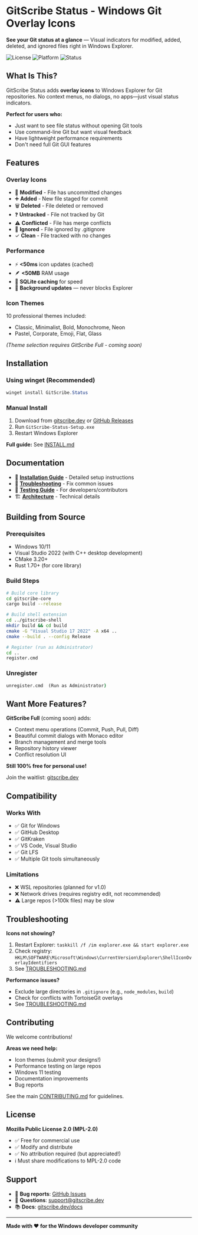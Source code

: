 # GitScribe Status - Windows Git Overlay Icons

**See your Git status at a glance** — Visual indicators for modified, added, deleted, and ignored files right in Windows Explorer.

![License](https://img.shields.io/badge/license-MPL--2.0-blue)
![Platform](https://img.shields.io/badge/platform-Windows%2010%2F11-blue)
![Status](https://img.shields.io/badge/status-v0.1.0%20Ready-green)

## What Is This?

GitScribe Status adds **overlay icons** to Windows Explorer for Git repositories. No context menus, no dialogs, no apps—just visual status indicators.

**Perfect for users who:**
- Just want to see file status without opening Git tools
- Use command-line Git but want visual feedback
- Have lightweight performance requirements
- Don't need full Git GUI features

## Features

### Overlay Icons

- 📝 **Modified** - File has uncommitted changes
- ➕ **Added** - New file staged for commit
- 🗑️ **Deleted** - File deleted or removed
- ❓ **Untracked** - File not tracked by Git
- ⚠️ **Conflicted** - File has merge conflicts
- 🚫 **Ignored** - File ignored by .gitignore
- ✓ **Clean** - File tracked with no changes

### Performance

- ⚡ **<50ms** icon updates (cached)
- 🪶 **<50MB** RAM usage
- 🚀 **SQLite caching** for speed
- 🔄 **Background updates** — never blocks Explorer

### Icon Themes

10 professional themes included:
- Classic, Minimalist, Bold, Monochrome, Neon
- Pastel, Corporate, Emoji, Flat, Glass

*(Theme selection requires GitScribe Full - coming soon)*

## Installation

### Using winget (Recommended)

```powershell
winget install GitScribe.Status
```

### Manual Install

1. Download from [gitscribe.dev](https://gitscribe.dev) or [GitHub Releases](https://github.com/KyleEdwardDonaldson/GitScribe/releases)
2. Run `GitScribe-Status-Setup.exe`
3. Restart Windows Explorer

**Full guide:** See [INSTALL.md](./INSTALL.md)

## Documentation

- 📘 **[Installation Guide](./INSTALL.md)** - Detailed setup instructions
- 🔧 **[Troubleshooting](./TROUBLESHOOTING.md)** - Fix common issues
- 🧪 **[Testing Guide](./TESTING.md)** - For developers/contributors
- 🏗️ **[Architecture](./CLAUDE.md)** - Technical details

## Building from Source

### Prerequisites

- Windows 10/11
- Visual Studio 2022 (with C++ desktop development)
- CMake 3.20+
- Rust 1.70+ (for core library)

### Build Steps

```bash
# Build core library
cd gitscribe-core
cargo build --release

# Build shell extension
cd ../gitscribe-shell
mkdir build && cd build
cmake -G "Visual Studio 17 2022" -A x64 ..
cmake --build . --config Release

# Register (run as Administrator)
cd ..
register.cmd
```

### Unregister

```cmd
unregister.cmd  (Run as Administrator)
```

## Want More Features?

**GitScribe Full** (coming soon) adds:
- Context menu operations (Commit, Push, Pull, Diff)
- Beautiful commit dialogs with Monaco editor
- Branch management and merge tools
- Repository history viewer
- Conflict resolution UI

**Still 100% free for personal use!**

Join the waitlist: [gitscribe.dev](https://gitscribe.dev)

## Compatibility

### Works With
- ✅ Git for Windows
- ✅ GitHub Desktop
- ✅ GitKraken
- ✅ VS Code, Visual Studio
- ✅ Git LFS
- ✅ Multiple Git tools simultaneously

### Limitations
- ❌ WSL repositories (planned for v1.0)
- ❌ Network drives (requires registry edit, not recommended)
- ⚠️ Large repos (>100k files) may be slow

## Troubleshooting

**Icons not showing?**
1. Restart Explorer: `taskkill /f /im explorer.exe && start explorer.exe`
2. Check registry: `HKLM\SOFTWARE\Microsoft\Windows\CurrentVersion\Explorer\ShellIconOverlayIdentifiers`
3. See [TROUBLESHOOTING.md](./TROUBLESHOOTING.md)

**Performance issues?**
- Exclude large directories in `.gitignore` (e.g., `node_modules`, `build`)
- Check for conflicts with TortoiseGit overlays
- See [TROUBLESHOOTING.md](./TROUBLESHOOTING.md)

## Contributing

We welcome contributions!

**Areas we need help:**
- Icon themes (submit your designs!)
- Performance testing on large repos
- Windows 11 testing
- Documentation improvements
- Bug reports

See the main [CONTRIBUTING.md](../CONTRIBUTING.md) for guidelines.

## License

**Mozilla Public License 2.0 (MPL-2.0)**

- ✅ Free for commercial use
- ✅ Modify and distribute
- ✅ No attribution required (but appreciated!)
- ℹ️ Must share modifications to MPL-2.0 code

## Support

- 🐛 **Bug reports**: [GitHub Issues](https://github.com/KyleEdwardDonaldson/GitScribe/issues)
- 💬 **Questions**: support@gitscribe.dev
- 📚 **Docs**: [gitscribe.dev/docs](https://gitscribe.dev/docs)

---

**Made with ❤️ for the Windows developer community**
